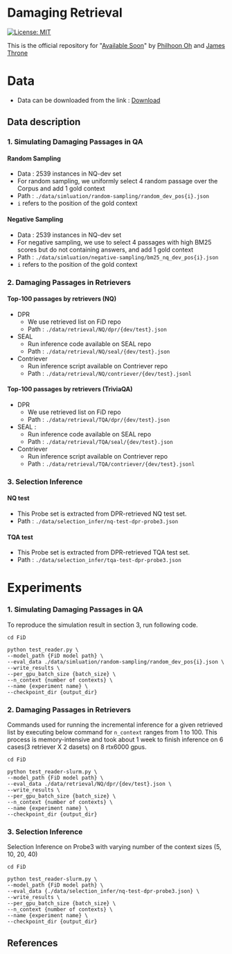 # Damaging Retrieval  

[![License: MIT](https://img.shields.io/badge/License-MIT-yellow.svg)](https://opensource.org/licenses/MIT)

This is the official repository for "[Available Soon]()" by [Philhoon Oh](https://philhoonoh.github.io/) and [James Throne](https://jamesthorne.com/)

# Data
- Data can be downloaded from the link : [Download](https://drive.google.com/file/d/1uGUiUhiRc2bVWyKaRaBvlV-afN49e5iK/view?usp=drive_link) 

## Data description
### 1. Simulating Damaging Passages in QA 

#### Random Sampling
- Data : 2539 instances in NQ-dev set
- For random sampling, we uniformly select 4 random passage over the Corpus and add 1 gold context
- Path : `./data/simluation/random-sampling/random_dev_pos{i}.json`
- `i` refers to the position of the gold context

#### Negative Sampling
- Data : 2539 instances in NQ-dev set
- For negative sampling, we use to select 4 passages with high BM25 scores but do not containing answers, and add 1 gold context
- Path : `./data/simluation/negative-sampling/bm25_nq_dev_pos{i}.json`
- `i` refers to the position of the gold context

### 2. Damaging Passages in Retrievers
#### Top-100 passages by retrievers (NQ)
- DPR
  - We use retrieved list on FiD repo
  - Path : `./data/retrieval/NQ/dpr/{dev/test}.json`
- SEAL 
  - Run inference code available on SEAL repo  
  - Path : `./data/retrieval/NQ/seal/{dev/test}.json`
- Contriever 
  - Run inference script available on Contriever repo
  - Path : `./data/retrieval/NQ/contriever/{dev/test}.jsonl`
#### Top-100 passages by retrievers (TriviaQA)
- DPR 
  - We use retrieved list on FiD repo 
  - Path : `./data/retrieval/TQA/dpr/{dev/test}.json`
- SEAL :
  - Run inference code available on SEAL repo
  - Path : `./data/retrieval/TQA/seal/{dev/test}.json`
- Contriever
  - Run inference script available on Contriever repo
  - Path : `./data/retrieval/TQA/contriever/{dev/test}.jsonl`
 
### 3. Selection Inference
#### NQ test
- This Probe set is extracted from DPR-retrieved NQ test set.
- Path : `./data/selection_infer/nq-test-dpr-probe3.json`

#### TQA test 
- This Probe set is extracted from DPR-retrieved TQA test set.
- Path : `./data/selection_infer/tqa-test-dpr-probe3.json`

  
# Experiments

### 1. Simulating Damaging Passages in QA
To reproduce the simulation result in section 3, run following code.
```shell
cd FiD

python test_reader.py \
--model_path {FiD model path} \
--eval_data ./data/simluation/random-sampling/random_dev_pos{i}.json \
--write_results \
--per_gpu_batch_size {batch_size} \
--n_context {number of contexts} \
--name {experiment name} \
--checkpoint_dir {output_dir}
```

### 2. Damaging Passages in Retrievers
Commands used for running the incremental inference for a given retrieved list by executing below command for `n_context` ranges from 1 to 100.
This process is memory-intensive and took about 1 week to finish inference on 6 cases(3 retriever X 2 dasets) on 8 rtx6000 gpus.
```shell
cd FiD

python test_reader-slurm.py \
--model_path {FiD model path} \
--eval_data ./data/retrieval/NQ/dpr/{dev/test}.json \
--write_results \
--per_gpu_batch_size {batch_size} \
--n_context {number of contexts} \
--name {experiment name} \
--checkpoint_dir {output_dir}
```

### 3. Selection Inference
Selection Inference on Probe3 with varying number of the context sizes (5, 10, 20, 40)

```shell
cd FiD

python test_reader-slurm.py \
--model_path {FiD model path} \
--eval_data {./data/selection_infer/nq-test-dpr-probe3.json} \
--write_results \
--per_gpu_batch_size {batch_size} \
--n_context {number of contexts} \
--name {experiment name} \
--checkpoint_dir {output_dir}
```




## References

[//]: # ([//]: # &#40;[1] G. Izacard, E. Grave [*Leveraging Passage Retrieval with Generative Models for Open Domain Question Answering*]&#40;https://arxiv.org/abs/2007.01282&#41;&#41;)
[//]: # ()
[//]: # (```bibtex)

[//]: # (@inproceedings{)

[//]: # (anonymous2023is,)

[//]: # (title={Is too much context detrimental for open-domain question answering?},)

[//]: # (author={Anonymous},)

[//]: # (booktitle={The 2023 Conference on Empirical Methods in Natural Language Processing},)

[//]: # (year={2023},)

[//]: # (url={https://openreview.net/forum?id=HickNiCqk9})

[//]: # (})

[//]: # (```)

